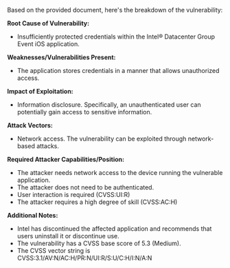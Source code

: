 Based on the provided document, here's the breakdown of the vulnerability:

**Root Cause of Vulnerability:**
* Insufficiently protected credentials within the Intel® Datacenter Group Event iOS application.

**Weaknesses/Vulnerabilities Present:**
* The application stores credentials in a manner that allows unauthorized access.

**Impact of Exploitation:**
* Information disclosure. Specifically, an unauthenticated user can potentially gain access to sensitive information.

**Attack Vectors:**
* Network access. The vulnerability can be exploited through network-based attacks.

**Required Attacker Capabilities/Position:**
* The attacker needs network access to the device running the vulnerable application.
* The attacker does not need to be authenticated.
* User interaction is required (CVSS:UI:R)
* The attacker requires a high degree of skill (CVSS:AC:H)

**Additional Notes:**
* Intel has discontinued the affected application and recommends that users uninstall it or discontinue use.
* The vulnerability has a CVSS base score of 5.3 (Medium).
* The CVSS vector string is CVSS:3.1/AV:N/AC:H/PR:N/UI:R/S:U/C:H/I:N/A:N